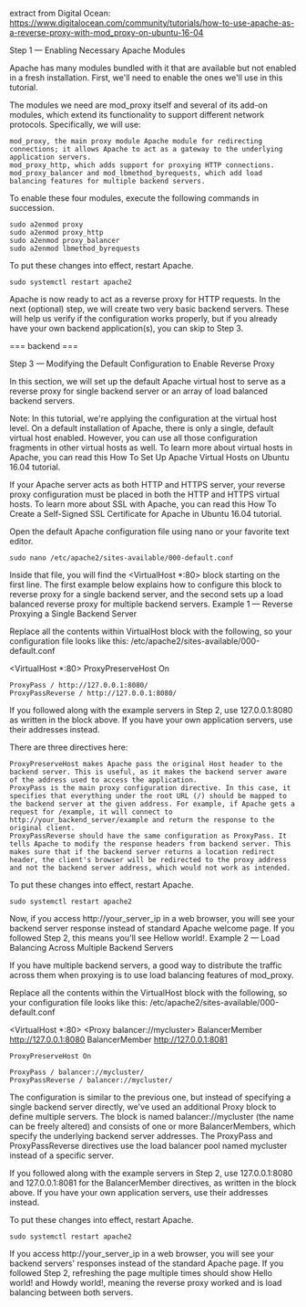 extract from Digital Ocean:
https://www.digitalocean.com/community/tutorials/how-to-use-apache-as-a-reverse-proxy-with-mod_proxy-on-ubuntu-16-04



Step 1 — Enabling Necessary Apache Modules

Apache has many modules bundled with it that are available but not enabled in a fresh installation. First, we'll need to enable the ones we'll use in this tutorial.

The modules we need are mod_proxy itself and several of its add-on modules, which extend its functionality to support different network protocols. Specifically, we will use:

    mod_proxy, the main proxy module Apache module for redirecting connections; it allows Apache to act as a gateway to the underlying application servers.
    mod_proxy_http, which adds support for proxying HTTP connections.
    mod_proxy_balancer and mod_lbmethod_byrequests, which add load balancing features for multiple backend servers.

To enable these four modules, execute the following commands in succession.

    sudo a2enmod proxy
    sudo a2enmod proxy_http
    sudo a2enmod proxy_balancer
    sudo a2enmod lbmethod_byrequests

To put these changes into effect, restart Apache.

    sudo systemctl restart apache2

Apache is now ready to act as a reverse proxy for HTTP requests. In the next (optional) step, we will create two very basic backend servers. These will help us verify if the configuration works properly, but if you already have your own backend application(s), you can skip to Step 3.


=== backend ===

Step 3 — Modifying the Default Configuration to Enable Reverse Proxy

In this section, we will set up the default Apache virtual host to serve as a reverse proxy for single backend server or an array of load balanced backend servers.

Note: In this tutorial, we're applying the configuration at the virtual host level. On a default installation of Apache, there is only a single, default virtual host enabled. However, you can use all those configuration fragments in other virtual hosts as well. To learn more about virtual hosts in Apache, you can read this How To Set Up Apache Virtual Hosts on Ubuntu 16.04 tutorial.

If your Apache server acts as both HTTP and HTTPS server, your reverse proxy configuration must be placed in both the HTTP and HTTPS virtual hosts. To learn more about SSL with Apache, you can read this How To Create a Self-Signed SSL Certificate for Apache in Ubuntu 16.04 tutorial.

Open the default Apache configuration file using nano or your favorite text editor.

    sudo nano /etc/apache2/sites-available/000-default.conf

Inside that file, you will find the <VirtualHost *:80> block starting on the first line. The first example below explains how to configure this block to reverse proxy for a single backend server, and the second sets up a load balanced reverse proxy for multiple backend servers.
Example 1 — Reverse Proxying a Single Backend Server

Replace all the contents within VirtualHost block with the following, so your configuration file looks like this:
/etc/apache2/sites-available/000-default.conf

<VirtualHost *:80>
    ProxyPreserveHost On

    ProxyPass / http://127.0.0.1:8080/
    ProxyPassReverse / http://127.0.0.1:8080/
</VirtualHost>

If you followed along with the example servers in Step 2, use 127.0.0.1:8080 as written in the block above. If you have your own application servers, use their addresses instead.

There are three directives here:

    ProxyPreserveHost makes Apache pass the original Host header to the backend server. This is useful, as it makes the backend server aware of the address used to access the application.
    ProxyPass is the main proxy configuration directive. In this case, it specifies that everything under the root URL (/) should be mapped to the backend server at the given address. For example, if Apache gets a request for /example, it will connect to http://your_backend_server/example and return the response to the original client.
    ProxyPassReverse should have the same configuration as ProxyPass. It tells Apache to modify the response headers from backend server. This makes sure that if the backend server returns a location redirect header, the client's browser will be redirected to the proxy address and not the backend server address, which would not work as intended.

To put these changes into effect, restart Apache.

    sudo systemctl restart apache2

Now, if you access http://your_server_ip in a web browser, you will see your backend server response instead of standard Apache welcome page. If you followed Step 2, this means you'll see Hellow world!.
Example 2 — Load Balancing Across Multiple Backend Servers

If you have multiple backend servers, a good way to distribute the traffic across them when proxying is to use load balancing features of mod_proxy.

Replace all the contents within the VirtualHost block with the following, so your configuration file looks like this:
/etc/apache2/sites-available/000-default.conf

<VirtualHost *:80>
<Proxy balancer://mycluster>
    BalancerMember http://127.0.0.1:8080
    BalancerMember http://127.0.0.1:8081
</Proxy>

    ProxyPreserveHost On

    ProxyPass / balancer://mycluster/
    ProxyPassReverse / balancer://mycluster/
</VirtualHost>

The configuration is similar to the previous one, but instead of specifying a single backend server directly, we've used an additional Proxy block to define multiple servers. The block is named balancer://mycluster (the name can be freely altered) and consists of one or more BalancerMembers, which specify the underlying backend server addresses. The ProxyPass and ProxyPassReverse directives use the load balancer pool named mycluster instead of a specific server.

If you followed along with the example servers in Step 2, use 127.0.0.1:8080 and 127.0.0.1:8081 for the BalancerMember directives, as written in the block above. If you have your own application servers, use their addresses instead.

To put these changes into effect, restart Apache.

    sudo systemctl restart apache2

If you access http://your_server_ip in a web browser, you will see your backend servers' responses instead of the standard Apache page. If you followed Step 2, refreshing the page multiple times should show Hello world! and Howdy world!, meaning the reverse proxy worked and is load balancing between both servers.


